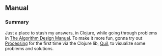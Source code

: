 ## Manual

### Summary

Just a place to stash my answers, in Clojure, while going through problems in [The Algorithm Design Manual](http://www.amazon.com/Algorithm-Design-Manual-Steven-Skiena/dp/1848000693/ref=dp_ob_title_bk). To make it more fun, gonna try out [Processing](http://processing.org) for the first time via the Clojure lib, [Quil](https://github.com/quil/quil), to visualize some problems and solutions.
